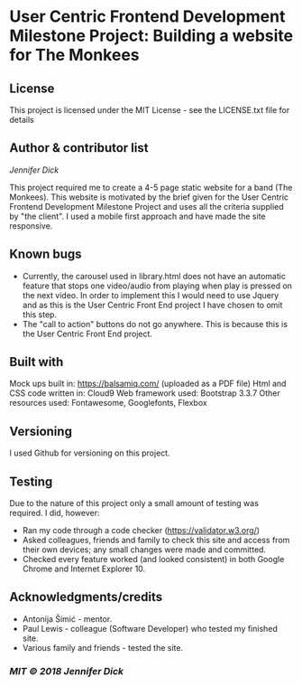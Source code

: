 # User Centric Frontend Development Milestone Project: Building a website for The Monkees

## License
This project is licensed under the MIT License - see the LICENSE.txt file for details

## Author & contributor list
*Jennifer Dick*

This project required me to create a 4-5 page static website for a band (The Monkees).
This website is motivated by the brief given for the User Centric Frontend Development Milestone Project and uses all the criteria supplied by "the client".
I used a mobile first approach and have made the site responsive.

## Known bugs
* Currently, the carousel used in library.html does not have an automatic feature that stops one video/audio from playing when play is pressed on the next video. In order to implement this I would need to use Jquery and as this is the User Centric Front End project I have chosen to omit this step.
* The "call to action" buttons do not go anywhere. This is because this is the User Centric Front End project.

## Built with
Mock ups built in: https://balsamiq.com/ (uploaded as a PDF file)
Html and CSS code written in: Cloud9
Web framework used: Bootstrap 3.3.7
Other resources used: Fontawesome, Googlefonts, Flexbox

## Versioning
I used Github for versioning on this project.

## Testing
Due to the nature of this project only a small amount of testing was required.
I did, however:
* Ran my code through a code checker (https://validator.w3.org/)
* Asked colleagues, friends and family to check this site and access from their own devices; any small changes were made and committed.
* Checked every feature worked (and looked consistent) in both Google Chrome and Internet Explorer 10.

## Acknowledgments/credits
* Antonija Šimić - mentor.
* Paul Lewis - colleague (Software Developer) who tested my finished site.
* Various family and friends - tested the site.

### *MIT © 2018 Jennifer Dick*